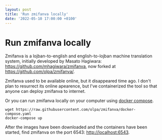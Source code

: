 ```yaml
---
layout: post
title: 'Run zmifanva locally'
date: '2022-05-10 17:00:00 +0100'
---
```


# Run zmifanva locally

Zmifanva is a lojban-to-english and english-to-lojban machine translation system, initially developed by Masato Hagiwara: <https://github.com/mhagiwara/zmifanva>, now forked at <https://github.com/olpa/zmifanva/>.

Zmifanva used to be available online, but it disappeared time ago. I don't plan to resurrect its online apearence, but I've containerized the tool so that anyone can deploy zmifanva to internet.

Or you can run zmifanva locally on your computer using [docker compose](https://docs.docker.com/compose/install/).

```
wget https://raw.githubusercontent.com/olpa/zmifanva/docker-compose.yaml
docker-compose up
```

After the images have been downloaded and the containers have been started, find zmifanva on the port 6543: <http://localhost:6543>.

